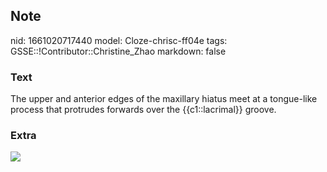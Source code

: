 ## Note
nid: 1661020717440
model: Cloze-chrisc-ff04e
tags: GSSE::!Contributor::Christine_Zhao
markdown: false

### Text
<div>
  <div>
    <div>
      <div>
        The upper and anterior edges of the maxillary hiatus meet
        at a tongue-like process that protrudes forwards over the
        {{c1::lacrimal}} groove.
      </div>
    </div>
  </div>
</div>

### Extra
<img src="paste-6bc252f17bd49eb08bb745a05bf16b8a2c75e3c7.jpg">
